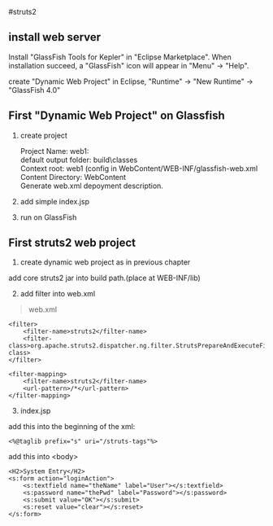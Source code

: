 #struts2

## install web server

Install "GlassFish Tools for Kepler" in "Eclipse Marketplace". When installation succeed, a "GlassFish" icon will appear in "Menu" -> "Help".

create "Dynamic Web Project" in Eclipse, "Runtime" -> "New Runtime" -> "GlassFish 4.0"

## First "Dynamic Web Project" on Glassfish

1. create project

    Project Name: web1:  
    default output folder: build\classes  
    Context root: web1 (config in WebContent/WEB-INF/glassfish-web.xml  
    Content Directory: WebContent  
    Generate web.xml depoyment description.  

2. add simple index.jsp

3. run on GlassFish

## First struts2 web project

1. create dynamic web project as in previous chapter

add core struts2 jar into build path.(place at WEB-INF/lib)

2. add filter into web.xml

> web.xml  

    <filter>
        <filter-name>struts2</filter-name>
        <filter-class>org.apache.struts2.dispatcher.ng.filter.StrutsPrepareAndExecuteFilter</filter-class>
    </filter>

    <filter-mapping>
        <filter-name>struts2</filter-name>
        <url-pattern>/*</url-pattern>
    </filter-mapping>

3. index.jsp

add this into the beginning of the xml:  
    
    <%@taglib prefix="s" uri="/struts-tags"%>


add this into &lt;body>  

    <H2>System Entry</H2>
    <s:form action="loginAction">
        <s:textfield name="theName" label="User"></s:textfield>
        <s:password name="thePwd" label="Password"></s:password>
        <s:submit value="OK"></s:submit>
        <s:reset value="clear"></s:reset>
    </s:form>



